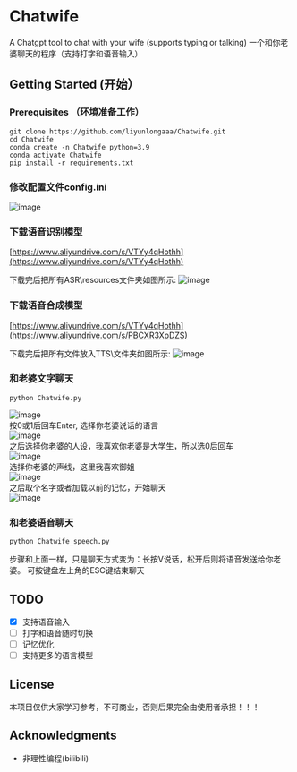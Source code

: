 # Chatwife
A Chatgpt tool to chat with your wife (supports typing or talking) 一个和你老婆聊天的程序（支持打字和语音输入）

## Getting Started (开始）

### Prerequisites （环境准备工作）

```
git clone https://github.com/liyunlongaaa/Chatwife.git
cd Chatwife
conda create -n Chatwife python=3.9
conda activate Chatwife
pip install -r requirements.txt
```
### 修改配置文件config.ini
![image](https://github.com/liyunlongaaa/Chatwife/assets/49556860/16780e53-d1d9-4f03-af78-6bbbf57cb613)

### 下载语音识别模型
[https://www.aliyundrive.com/s/VTYy4qHothh](https://www.aliyundrive.com/s/VTYy4qHothh)

下载完后把所有ASR\resources文件夹如图所示:
![image](https://github.com/liyunlongaaa/Chatwife/assets/49556860/292de701-52b3-4fd7-88f4-6ae07ab86baf)


### 下载语音合成模型
[https://www.aliyundrive.com/s/VTYy4qHothh](https://www.aliyundrive.com/s/PBCXR3XpDZS)

下载完后把所有文件放入TTS\文件夹如图所示:
![image](https://github.com/liyunlongaaa/Chatwife/assets/49556860/4aa8918a-0edd-4143-bdc4-ed35208bb2ab)

### 和老婆文字聊天

```
python Chatwife.py
```
![image](https://github.com/liyunlongaaa/Chatwife/assets/49556860/7df19201-98df-45d0-8d9f-1d075c05127b) <br>
按0或1后回车Enter, 选择你老婆说话的语言 <br>
![image](https://github.com/liyunlongaaa/Chatwife/assets/49556860/bd53922e-eab7-42dc-845d-989878eff2da) <br>
之后选择你老婆的人设，我喜欢你老婆是大学生，所以选0后回车 <br>
![image](https://github.com/liyunlongaaa/Chatwife/assets/49556860/c363eb45-2da0-47e7-8c8d-2b4b691d4361) <br>
选择你老婆的声线，这里我喜欢御姐 <br>
![image](https://github.com/liyunlongaaa/Chatwife/assets/49556860/2dc37303-7d26-4903-a850-26812268ab25) <br>
之后取个名字或者加载以前的记忆，开始聊天 <br>
![image](https://github.com/liyunlongaaa/Chatwife/assets/49556860/d8044edd-8944-43d8-9160-14dc67e9cad3)



### 和老婆语音聊天

```
python Chatwife_speech.py
```
步骤和上面一样，只是聊天方式变为：长按V说话，松开后则将语音发送给你老婆。 可按键盘左上角的ESC键结束聊天


## TODO
- [x] 支持语音输入
- [ ] 打字和语音随时切换
- [ ] 记忆优化
- [ ] 支持更多的语言模型

## License
本项目仅供大家学习参考，不可商业，否则后果完全由使用者承担！！！

## Acknowledgments

* 非理性编程(bilibili)
